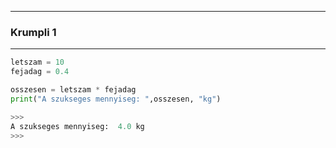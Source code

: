 
---

### Krumpli 1

---

```python
letszam = 10
fejadag = 0.4

osszesen = letszam * fejadag
print("A szukseges mennyiseg: ",osszesen, "kg")

>>>
A szukseges mennyiseg:  4.0 kg
>>>
```
